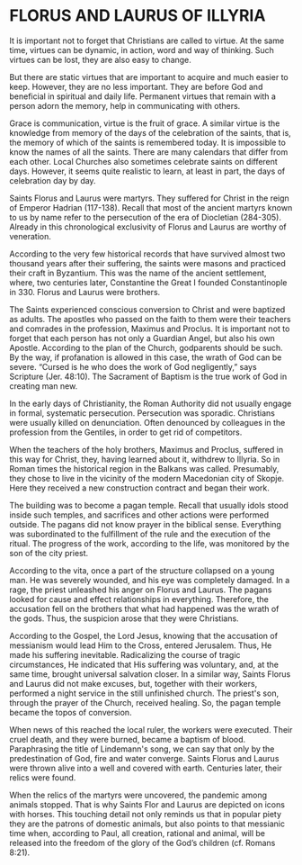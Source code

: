 # FLORUS AND LAURUS OF ILLYRIA

It is important not to forget that Christians are called to virtue. At the same time, virtues can be dynamic, in action, word and way of thinking. Such virtues can be lost, they are also easy to change.

But there are static virtues that are important to acquire and much easier to keep. However, they are no less important. They are before God and beneficial in spiritual and daily life. Permanent virtues that remain with a person adorn the memory, help in communicating with others.

Grace is communication, virtue is the fruit of grace. A similar virtue is the knowledge from memory of the days of the celebration of the saints, that is, the memory of which of the saints is remembered today. It is impossible to know the names of all the saints. There are many calendars that differ from each other. Local Churches also sometimes celebrate saints on different days. However, it seems quite realistic to learn, at least in part, the days of celebration day by day.

Saints Florus and Laurus were martyrs. They suffered for Christ in the reign of Emperor Hadrian (117-138). Recall that most of the ancient martyrs known to us by name refer to the persecution of the era of Diocletian (284-305). Already in this chronological exclusivity of Florus and Laurus are worthy of veneration.

According to the very few historical records that have survived almost two thousand years after their suffering, the saints were masons and practiced their craft in Byzantium. This was the name of the ancient settlement, where, two centuries later, Constantine the Great I founded Constantinople in 330. Florus and Laurus were brothers.

The Saints experienced conscious conversion to Christ and were baptized as adults. The apostles who passed on the faith to them were their teachers and comrades in the profession, Maximus and Proclus. It is important not to forget that each person has not only a Guardian Angel, but also his own Apostle. According to the plan of the Church, godparents should be such. By the way, if profanation is allowed in this case, the wrath of God can be severe. “Cursed is he who does the work of God negligently,” says Scripture (Jer. 48:10). The Sacrament of Baptism is the true work of God in creating man new.

In the early days of Christianity, the Roman Authority did not usually engage in formal, systematic persecution. Persecution was sporadic. Christians were usually killed on denunciation. Often denounced by colleagues in the profession from the Gentiles, in order to get rid of competitors.

When the teachers of the holy brothers, Maximus and Proclus, suffered in this way for Christ, they, having learned about it, withdrew to Illyria. So in Roman times the historical region in the Balkans was called. Presumably, they chose to live in the vicinity of the modern Macedonian city of Skopje. Here they received a new construction contract and began their work.

The building was to become a pagan temple. Recall that usually idols stood inside such temples, and sacrifices and other actions were performed outside. The pagans did not know prayer in the biblical sense. Everything was subordinated to the fulfillment of the rule and the execution of the ritual. The progress of the work, according to the life, was monitored by the son of the city priest.

According to the vita, once a part of the structure collapsed on a young man. He was severely wounded, and his eye was completely damaged. In a rage, the priest unleashed his anger on Florus and Laurus. The pagans looked for cause and effect relationships in everything. Therefore, the accusation fell on the brothers that what had happened was the wrath of the gods. Thus, the suspicion arose that they were Christians.

According to the Gospel, the Lord Jesus, knowing that the accusation of messianism would lead Him to the Cross, entered Jerusalem. Thus, He made his suffering inevitable. Radicalizing the course of tragic circumstances, He indicated that His suffering was voluntary, and, at the same time, brought universal salvation closer. In a similar way, Saints Florus and Laurus did not make excuses, but, together with their workers, performed a night service in the still unfinished church. The priest's son, through the prayer of the Church, received healing. So, the pagan temple became the topos of conversion.

When news of this reached the local ruler, the workers were executed. Their cruel death, and they were burned, became a baptism of blood. Paraphrasing the title of Lindemann's song, we can say that only by the predestination of God, fire and water converge. Saints Florus and Laurus were thrown alive into a well and covered with earth. Centuries later, their relics were found.

When the relics of the martyrs were uncovered, the pandemic among animals stopped. That is why Saints Flor and Laurus are depicted on icons with horses. This touching detail not only reminds us that in popular piety they are the patrons of domestic animals, but also points to that messianic time when, according to Paul, all creation, rational and animal, will be released into the freedom of the glory of the God’s children (cf. Romans 8:21).
